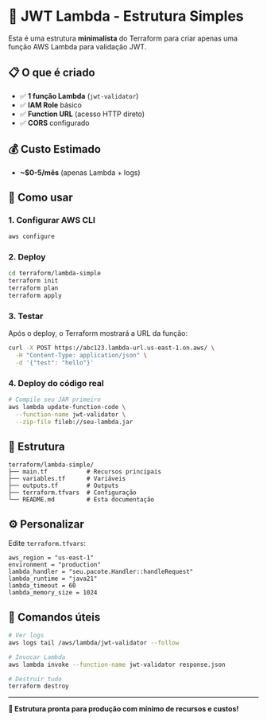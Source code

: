 # 🚀 JWT Lambda - Estrutura Simples

Esta é uma estrutura **minimalista** do Terraform para criar apenas uma função AWS Lambda para validação JWT.

## 📋 O que é criado

- ✅ **1 função Lambda** (`jwt-validator`)
- ✅ **IAM Role** básico
- ✅ **Function URL** (acesso HTTP direto)
- ✅ **CORS** configurado

## 💰 Custo Estimado

- **~$0-5/mês** (apenas Lambda + logs)

## 🚀 Como usar

### 1. Configurar AWS CLI
```bash
aws configure
```

### 2. Deploy
```bash
cd terraform/lambda-simple
terraform init
terraform plan
terraform apply
```

### 3. Testar
Após o deploy, o Terraform mostrará a URL da função:
```bash
curl -X POST https://abc123.lambda-url.us-east-1.on.aws/ \
  -H "Content-Type: application/json" \
  -d '{"test": "hello"}'
```

### 4. Deploy do código real
```bash
# Compile seu JAR primeiro
aws lambda update-function-code \
  --function-name jwt-validator \
  --zip-file fileb://seu-lambda.jar
```

## 📁 Estrutura

```
terraform/lambda-simple/
├── main.tf           # Recursos principais
├── variables.tf      # Variáveis
├── outputs.tf        # Outputs
├── terraform.tfvars  # Configuração
└── README.md         # Esta documentação
```

## ⚙️ Personalizar

Edite `terraform.tfvars`:
```hcl
aws_region = "us-east-1"
environment = "production"
lambda_handler = "seu.pacote.Handler::handleRequest"
lambda_runtime = "java21"
lambda_timeout = 60
lambda_memory_size = 1024
```

## 🔧 Comandos úteis

```bash
# Ver logs
aws logs tail /aws/lambda/jwt-validator --follow

# Invocar Lambda
aws lambda invoke --function-name jwt-validator response.json

# Destruir tudo
terraform destroy
```

---
**🎯 Estrutura pronta para produção com mínimo de recursos e custos!** 